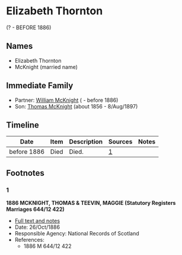 ﻿---
layout: person
subject_key: i69380928
permalink: /people/i69380928
---

# Elizabeth Thornton
(? - BEFORE 1886)

## Names

* Elizabeth Thornton
* McKnight (married name)

## Immediate Family

* Partner: [William McKnight](./@38388851@-william-mcknight-b-d1886.md) ( - before 1886)
* Son: [Thomas McKnight](./@6387698@-thomas-mcknight-b1856-d1897-8-8.md) (about 1856 - 8/Aug/1897)

## Timeline

Date | Item | Description | Sources | Notes
---|---|---|---|---
before 1886 | Died | Died. | [1](#1) | 

## Footnotes

### 1

**1886 MCKNIGHT, THOMAS & TEEVIN, MAGGIE (Statutory Registers Marriages 644/12 422)**

* [Full text and notes](../sources/@45397776@-1886-mcknight,-thomas-&-teevin,-maggie-statutory-registers-marriages-644-12-422-.md)
* Date: 26/Oct/1886
* Responsible Agency: National Records of Scotland
* References: 
  * 1886 M 644/12 422

